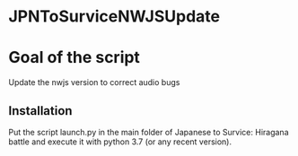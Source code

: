 # JPNToSurviceNWJSUpdate
# Goal of the script
Update the nwjs version to correct audio bugs
## Installation
Put the script launch.py in the main folder of Japanese to Survice: Hiragana battle and execute it with python 3.7 (or any recent version).

